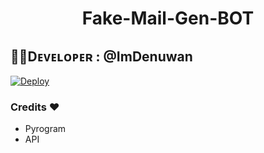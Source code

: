 <center><h1>Fake-Mail-Gen-BOT</h1></center>                                         


## 👨‍💻Dᴇᴠᴇʟᴏᴘᴇʀ : @ImDenuwan

[![Deploy](https://www.herokucdn.com/deploy/button.svg)](https://heroku.com/deploy?template=https://github.com/szteambot/Fake-Mail-BOT)
 
 
 ###  Credits ❤
 - Pyrogram
 - API

 

